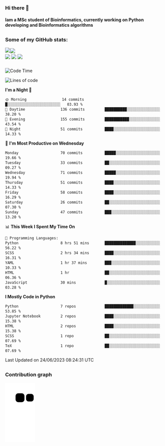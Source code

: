 ### Hi there 👋
#### Iam a MSc student of Bioinformatics, currently working on Python developing and Bioinformatics algorithms

##
### Some of my GitHub stats:

<div>
  <a href="https://github.com/AdrianoSilva19/AdrianoSilva19">
    <img heigth="180" align="left" src="https://github-readme-stats.vercel.app/api?username=AdrianoSilva19&count_private=true&include_all_comits=true&show_icons=true&theme=dracula" />
    <img heigth="180" align="center" src="https://github-readme-stats.vercel.app/api/top-langs/?username=AdrianoSilva19&langs_count=3&theme=dracula" />
  </a>
</div>

<div style="display:inline_block">
  <img align="center" heigth="30" width="30" src="https://cdn.jsdelivr.net/gh/devicons/devicon/icons/python/python-plain.svg" />
  <img align="center" heigth="30" width="30" src="https://cdn.jsdelivr.net/gh/devicons/devicon/icons/r/r-original.svg" />
  <img align="center" heigth="35" width="35" src="https://cdn.jsdelivr.net/gh/devicons/devicon/icons/neo4j/neo4j-original.svg" />
</div>

##

<!--START_SECTION:waka-->
![Code Time](http://img.shields.io/badge/Code%20Time-296%20hrs%2054%20mins-blue)

![Lines of code](https://img.shields.io/badge/From%20Hello%20World%20I%27ve%20Written-2.6%20million%20lines%20of%20code-blue)

**I'm a Night 🦉** 

```text
🌞 Morning                14 commits          █░░░░░░░░░░░░░░░░░░░░░░░░   03.93 % 
🌆 Daytime                136 commits         ██████████░░░░░░░░░░░░░░░   38.20 % 
🌃 Evening                155 commits         ███████████░░░░░░░░░░░░░░   43.54 % 
🌙 Night                  51 commits          ████░░░░░░░░░░░░░░░░░░░░░   14.33 % 
```
📅 **I'm Most Productive on Wednesday** 

```text
Monday                   70 commits          █████░░░░░░░░░░░░░░░░░░░░   19.66 % 
Tuesday                  33 commits          ██░░░░░░░░░░░░░░░░░░░░░░░   09.27 % 
Wednesday                71 commits          █████░░░░░░░░░░░░░░░░░░░░   19.94 % 
Thursday                 51 commits          ████░░░░░░░░░░░░░░░░░░░░░   14.33 % 
Friday                   58 commits          ████░░░░░░░░░░░░░░░░░░░░░   16.29 % 
Saturday                 26 commits          ██░░░░░░░░░░░░░░░░░░░░░░░   07.30 % 
Sunday                   47 commits          ███░░░░░░░░░░░░░░░░░░░░░░   13.20 % 
```


📊 **This Week I Spent My Time On** 

```text
💬 Programming Languages: 
Python                   8 hrs 51 mins       ██████████████░░░░░░░░░░░   56.22 % 
SCSS                     2 hrs 34 mins       ████░░░░░░░░░░░░░░░░░░░░░   16.31 % 
YAML                     1 hr 37 mins        ███░░░░░░░░░░░░░░░░░░░░░░   10.33 % 
HTML                     1 hr                ██░░░░░░░░░░░░░░░░░░░░░░░   06.36 % 
JavaScript               30 mins             █░░░░░░░░░░░░░░░░░░░░░░░░   03.28 % 
```

**I Mostly Code in Python** 

```text
Python                   7 repos             █████████████░░░░░░░░░░░░   53.85 % 
Jupyter Notebook         2 repos             ████░░░░░░░░░░░░░░░░░░░░░   15.38 % 
HTML                     2 repos             ████░░░░░░░░░░░░░░░░░░░░░   15.38 % 
SCSS                     1 repo              ██░░░░░░░░░░░░░░░░░░░░░░░   07.69 % 
TeX                      1 repo              ██░░░░░░░░░░░░░░░░░░░░░░░   07.69 % 
```




 Last Updated on 24/06/2023 08:24:31 UTC
<!--END_SECTION:waka-->

##

### Contribution graph

![snake svg](https://github.com/AdrianoSilva19/AdrianoSilva19/blob/output/github-contribution-grid-snake.svg)







<!--

Here are some ideas to get you started:

- 🔭 I’m currently working on ...
- 🌱 I’m currently learning ...
- 👯 I’m looking to collaborate on ...
- 🤔 I’m looking for help with ...
- 💬 Ask me about ...
- 📫 How to reach me: ...
- 😄 Pronouns: ...
- ⚡ Fun fact: ...
-->
